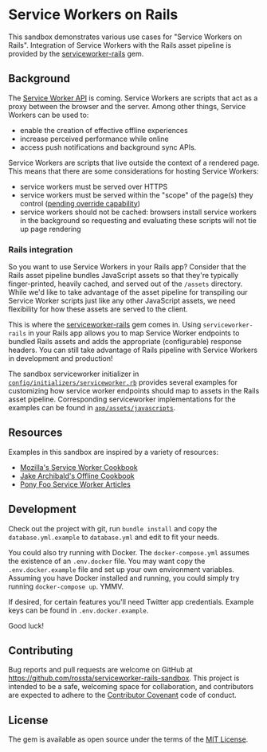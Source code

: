 # Service Workers on Rails

This sandbox demonstrates various use cases for "Service Workers on Rails". Integration of Service Workers with the Rails asset pipeline is provided by the [serviceworker-rails](https://github.com/rossta/serviceworker-rails) gem.

## Background

The [Service Worker API](https://developer.mozilla.org/en-US/docs/Web/API/Service_Worker_API) is coming. Service Workers are scripts that act as a proxy between the browser and the server. Among other things, Service Workers can be used to:

- enable the creation of effective offline experiences
- increase perceived performance while online
- access push notifications and background sync APIs.

Service Workers are scripts that live outside the context of a rendered page.
This means that there are some considerations for hosting Service Workers:

- service workers must be served over HTTPS
- service workers must be served within the "scope" of the page(s) they control ([pending override capability](https://slightlyoff.github.io/ServiceWorker/spec/service_worker/#service-worker-allowed))
- service workers should not be cached: browsers install service workers in the background so requesting and evaluating
these scripts will not tie up page rendering

### Rails integration

So you want to use Service Workers in your Rails app? Consider that the Rails asset pipeline bundles JavaScript assets so that they're typically finger-printed, heavily cached, and served out of the `/assets` directory. While we'd like to take advantage of the asset pipeline for transpiling our Service Worker scripts just like any other JavaScript assets, we need flexibility for how these assets are served to the client.

This is where the [serviceworker-rails](https://github.com/rossta/serviceworker-rails) gem comes in. Using `serviceworker-rails` in your Rails app allows you to map Service Worker endpoints to bundled Rails assets and adds the appropriate (configurable) response headers. You can still take advantage of Rails pipeline with Service Workers in development and production!

The sandbox serviceworker initializer in  [`config/initializers/serviceworker.rb`](https://github.com/rossta/serviceworker-rails-sandbox/blob/master/config/initializers/serviceworker.rb) provides several examples for customizing how service worker endpoints should map to assets in the Rails asset pipeline. Corresponding serviceworker implementations for the examples can be found in [`app/assets/javascripts`](https://github.com/rossta/serviceworker-rails-sandbox/tree/master/app/assets/javascripts).

## Resources

Examples in this sandbox are inspired by a variety of resources:

* [Mozilla's Service Worker Cookbook](https://github.com/mozilla/serviceworker-cookbook/)
* [Jake Archibald's Offline Cookbook](https://jakearchibald.com/2014/offline-cookbook/)
* [Pony Foo Service Worker Articles](https://ponyfoo.com/articles/tagged/serviceworker)

## Development

Check out the project with git, run `bundle install` and copy the
`database.yml.example` to `database.yml` and edit to fit your needs.

You could also try running with Docker. The `docker-compose.yml` assumes the
existence of an `.env.docker` file. You may want copy the `.env.docker.example`
file and set up your own environment variables. Assuming you have Docker
installed and running, you could simply try running `docker-compose up`. YMMV.

If desired, for certain features you'll need Twitter app credentials. Example keys can be found in
`.env.docker.example`.

Good luck!

## Contributing

Bug reports and pull requests are welcome on GitHub at https://github.com/rossta/serviceworker-rails-sandbox. This project is intended to be a safe, welcoming space for collaboration, and contributors are expected to adhere to the [Contributor Covenant](http://contributor-covenant.org) code of conduct.

## License

The gem is available as open source under the terms of the [MIT License](http://opensource.org/licenses/MIT).
